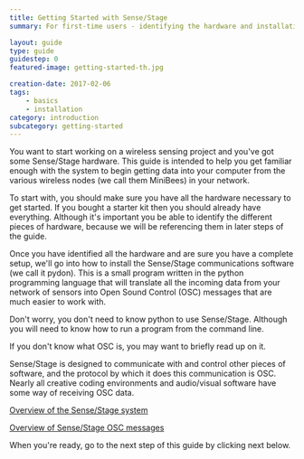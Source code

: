```yaml
---
title: Getting Started with Sense/Stage
summary: For first-time users - identifying the hardware and installation guide for the Sense/Stage software.

layout: guide
type: guide
guidestep: 0
featured-image: getting-started-th.jpg

creation-date: 2017-02-06
tags:
    - basics
    - installation
category: introduction
subcategory: getting-started
---
```


You want to start working on a wireless sensing project and you've got some Sense/Stage hardware. This guide is intended to help you get familiar enough with the system to begin getting data into your computer from the various wireless nodes (we call them MiniBees) in your network.

To start with, you should make sure you have all the hardware necessary to get started. If you bought a starter kit then you should already have everything. Although it's important you be able to identify the different pieces of hardware, because we will be referencing them in later steps of the guide.

Once you have identified all the hardware and are sure you have a complete setup, we'll go into how to install the Sense/Stage communications software (we call it pydon). This is a small program written in the python programming language that will translate all the incoming data from your network of sensors into Open Sound Control (OSC) messages that are much easier to work with.

Don't worry, you don't need to know python to use Sense/Stage. Although you will need to know how to run a program from the command line.

If you don't know what OSC is, you may want to briefly read up on it.

Sense/Stage is designed to communicate with and control other pieces of software, and the protocol by which it does this communication is OSC. Nearly all creative coding environments and audio/visual software have some way of receiving OSC data.

[Overview of the Sense/Stage system](/sensestage-v1/overview-of-the-system)

[Overview of Sense/Stage OSC messages](/sensestage-v1/osc-interface)

When you're ready, go to the next step of this guide by clicking next below.
